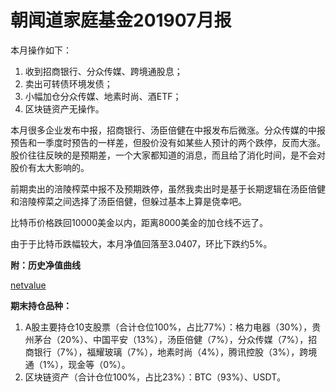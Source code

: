 # 朝闻道家庭基金201907月报

本月操作如下：

1. 收到招商银行、分众传媒、跨境通股息；
2. 卖出可转债环境发债；
3. 小幅加仓分众传媒、地素时尚、酒ETF；
4. 区块链资产无操作。

本月很多企业发布中报，招商银行、汤臣倍健在中报发布后微涨。分众传媒的中报预告和一季度时预告的一样差，但股价没有如某些人预计的两个跌停，反而大涨。股价往往反映的是预期差，一个大家都知道的消息，而且给了消化时间，是不会对股价有太大影响的。

前期卖出的涪陵榨菜中报不及预期跌停，虽然我卖出时是基于长期逻辑在汤臣倍健和涪陵榨菜之间选择了汤臣倍健，但躲过基本上算是侥幸吧。

比特币价格跌回10000美金以内，距离8000美金的加仓线不远了。

由于于比特币跌幅较大，本月净值回落至3.0407，环比下跌约5%。

**附：历史净值曲线**

[netvalue](../../netvalue.html ':include  :type=iframe')

**期末持仓品种：**

1. A股主要持仓10支股票（合计仓位100%，占比77%）：格力电器（30%），贵州茅台（20%）、中国平安（13%），汤臣倍健（7%），分众传媒（7%），招商银行（7%），福耀玻璃（7%），地素时尚（4%），腾讯控股（3%），跨境通（1%），现金等（0%）。
2. 区块链资产（合计仓位100%，占比23%）：BTC（93%）、USDT。


